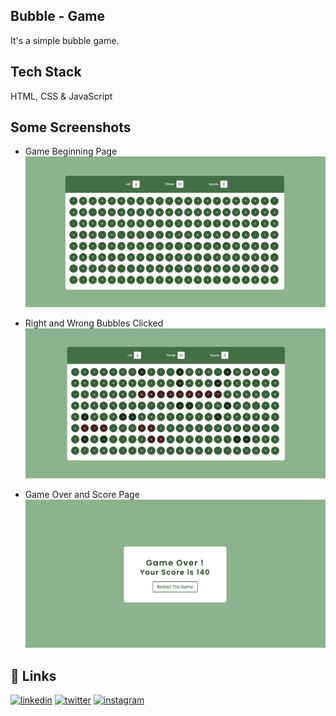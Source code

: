 ## Bubble - Game

It's a simple bubble game.

## Tech Stack

HTML, CSS & JavaScript

## Some Screenshots

- Game Beginning Page
  ![App Screenshot](https://github.com/AmanMandal7/JS-projects/blob/master/38%20Bubble%20Game/screenshots/Game%20begins.png)

- Right and Wrong Bubbles Clicked
  ![App Screenshot](https://github.com/AmanMandal7/JS-projects/blob/master/38%20Bubble%20Game/screenshots/Clicked%20Right%20and%20Wrong%20bubbles.png)

- Game Over and Score Page
  ![App Screenshot](https://github.com/AmanMandal7/JS-projects/blob/master/38%20Bubble%20Game/screenshots/Game%20Over%20and%20Score%20Page.png)

## 🔗 Links

[![linkedin](https://img.shields.io/badge/linkedin-0A66C2?style=for-the-badge&logo=linkedin&logoColor=white)](https://www.linkedin.com/in/aman-kumar-mandal-236bb7246/)
[![twitter](https://img.shields.io/badge/twitter-1DA1F2?style=for-the-badge&logo=twitter&logoColor=white)](https://twitter.com/AmaMandal7)
[![instagram](https://img.shields.io/badge/instagram-1DA1F2?style=for-the-badge&logo=instagram&logoColor=white)](https://instagram.com/AmanMandal_7)

